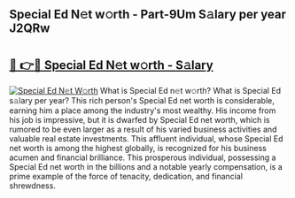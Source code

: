 ## Special Ed N𝚎t w𝚘rth - Part-9Um S𝚊lary per year J2QRw

# <h2><a href="http://gc0oer.nevu.top/?p=Special+Ed">🔗 👉🔴 Special Ed N𝚎t w𝚘rth - S𝚊lary</a></h2>

[![Special Ed N𝚎t W𝚘rth](https://i.imgur.com/Oavwk0R.jpeg)](http://gc0oer.nevu.top/?p=Special+Ed)
What is Special Ed n𝚎t w𝚘rth? What is Special Ed s𝚊lary per year?
This rich person's Special Ed net worth is considerable, earning him a place among the industry's most wealthy. His income from his job is impressive, but it is dwarfed by Special Ed net worth, which is rumored to be even larger as a result of his varied business activities and valuable real estate investments. This affluent individual, whose Special Ed net worth is among the highest globally, is recognized for his business acumen and financial brilliance. This prosperous individual, possessing a Special Ed net worth in the billions and a notable yearly compensation, is a prime example of the force of tenacity, dedication, and financial shrewdness.
